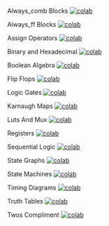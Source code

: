 Always_comb Blocks [![colab](https://colab.research.google.com/assets/colab-badge.svg)](https://colab.research.google.com/github/westonMS/tempColab/blob/master/Exercises/always_comb//always_comb/.ipynb)
    
Always_ff Blocks [![colab](https://colab.research.google.com/assets/colab-badge.svg)](https://colab.research.google.com/github/westonMS/tempColab/blob/master/Exercises/always_ff//always_ff/.ipynb)
    
Assign Operators [![colab](https://colab.research.google.com/assets/colab-badge.svg)](https://colab.research.google.com/github/westonMS/tempColab/blob/master/Exercises/assign_operators//assign_operators/.ipynb)
    
Binary and Hexadecimal [![colab](https://colab.research.google.com/assets/colab-badge.svg)](https://colab.research.google.com/github/westonMS/tempColab/blob/master/Exercises/binary_hex//binary_hex/.ipynb)
    
Boolean Algebra [![colab](https://colab.research.google.com/assets/colab-badge.svg)](https://colab.research.google.com/github/westonMS/tempColab/blob/master/Exercises/boolean_algebra//boolean_algebra/.ipynb)
    
Flip Flops [![colab](https://colab.research.google.com/assets/colab-badge.svg)](https://colab.research.google.com/github/westonMS/tempColab/blob/master/Exercises/flip_flops//flip_flops/.ipynb)
    
Logic Gates [![colab](https://colab.research.google.com/assets/colab-badge.svg)](https://colab.research.google.com/github/westonMS/tempColab/blob/master/Exercises/gates//gates/.ipynb)
    
Karnaugh Maps [![colab](https://colab.research.google.com/assets/colab-badge.svg)](https://colab.research.google.com/github/westonMS/tempColab/blob/master/Exercises/karnaugh_maps//karnaugh_maps/.ipynb)
    
Luts And Mux [![colab](https://colab.research.google.com/assets/colab-badge.svg)](https://colab.research.google.com/github/westonMS/tempColab/blob/master/Exercises/luts_and_mux//luts_and_mux/.ipynb)
    
Registers [![colab](https://colab.research.google.com/assets/colab-badge.svg)](https://colab.research.google.com/github/westonMS/tempColab/blob/master/Exercises/registers//registers/.ipynb)
    
Sequential Logic [![colab](https://colab.research.google.com/assets/colab-badge.svg)](https://colab.research.google.com/github/westonMS/tempColab/blob/master/Exercises/sequential_logic//sequential_logic/.ipynb)
    
State Graphs [![colab](https://colab.research.google.com/assets/colab-badge.svg)](https://colab.research.google.com/github/westonMS/tempColab/blob/master/Exercises/state_graphs//state_graphs/.ipynb)
    
State Machines [![colab](https://colab.research.google.com/assets/colab-badge.svg)](https://colab.research.google.com/github/westonMS/tempColab/blob/master/Exercises/state_machines//state_machines/.ipynb)
    
Timing Diagrams [![colab](https://colab.research.google.com/assets/colab-badge.svg)](https://colab.research.google.com/github/westonMS/tempColab/blob/master/Exercises/timing_diagrams//timing_diagrams/.ipynb)
    
Truth Tables [![colab](https://colab.research.google.com/assets/colab-badge.svg)](https://colab.research.google.com/github/westonMS/tempColab/blob/master/Exercises/truth_tables//truth_tables/.ipynb)
    
Twos Compliment [![colab](https://colab.research.google.com/assets/colab-badge.svg)](https://colab.research.google.com/github/westonMS/tempColab/blob/master/Exercises/twos_compliment//twos_compliment/.ipynb)
    
